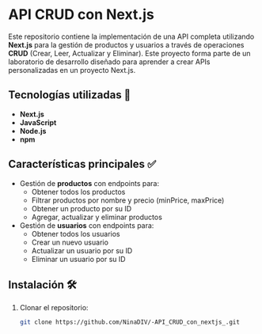# API CRUD con Next.js

Este repositorio contiene la implementación de una API completa utilizando **Next.js** para la gestión de productos y usuarios a través de operaciones **CRUD** (Crear, Leer, Actualizar y Eliminar). Este proyecto forma parte de un laboratorio de desarrollo diseñado para aprender a crear APIs personalizadas en un proyecto Next.js.

## Tecnologías utilizadas 🚀
- **Next.js**
- **JavaScript**
- **Node.js**
- **npm**

## Características principales ✅
- Gestión de **productos** con endpoints para:
  - Obtener todos los productos
  - Filtrar productos por nombre y precio (minPrice, maxPrice)
  - Obtener un producto por su ID
  - Agregar, actualizar y eliminar productos
- Gestión de **usuarios** con endpoints para:
  - Obtener todos los usuarios
  - Crear un nuevo usuario
  - Actualizar un usuario por su ID
  - Eliminar un usuario por su ID

## Instalación 🛠️
1. Clonar el repositorio:
   ```bash
   git clone https://github.com/NinaDIV/-API_CRUD_con_nextjs_.git
